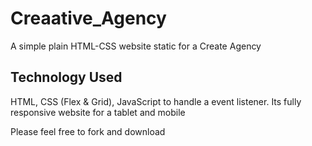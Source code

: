 # Creaative_Agency

A simple plain HTML-CSS website static for a Create Agency

## Technology Used

HTML, CSS (Flex & Grid), JavaScript to handle a event listener. Its fully responsive website for a tablet and mobile

Please feel free to fork and download
